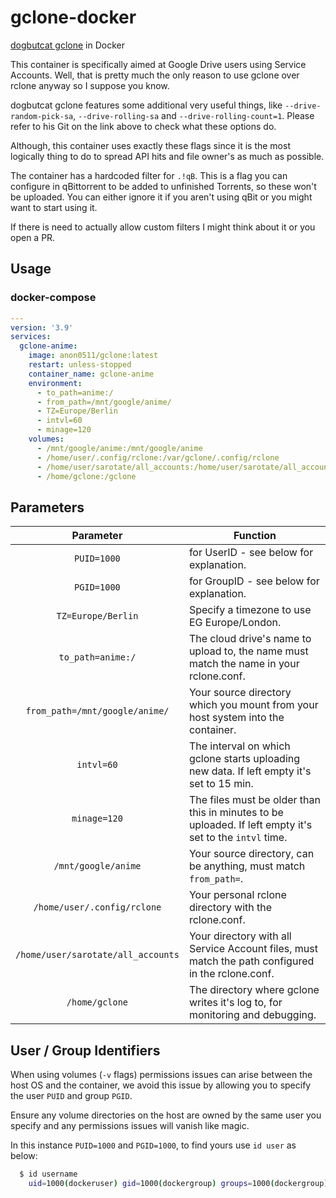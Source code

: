 # gclone-docker
[dogbutcat gclone](https://github.com/dogbutcat/gclone) in Docker

This container is specifically aimed at Google Drive users using Service Accounts. Well, that is pretty much the only reason to use gclone over rclone anyway so I suppose you know.

dogbutcat gclone features some additional very useful things, like `--drive-random-pick-sa`, `--drive-rolling-sa` and `--drive-rolling-count=1`. Please refer to his Git on the link above to check what these options do.

Although, this container uses exactly these flags since it is the most logically thing to do to spread API hits and file owner's as much as possible. 

The container has a hardcoded filter for `.!qB`. This is a flag you can configure in qBittorrent to be added to unfinished Torrents, so these won't be uploaded. You can either ignore it if you aren't using qBit or you might want to start using it.

If there is need to actually allow custom filters I might think about it or you open a PR.


## Usage


### docker-compose

```yaml
---
version: '3.9'
services:
  gclone-anime:
    image: anon0511/gclone:latest
    restart: unless-stopped
    container_name: gclone-anime
    environment:
      - to_path=anime:/
      - from_path=/mnt/google/anime/
      - TZ=Europe/Berlin
      - intvl=60
      - minage=120
    volumes:
      - /mnt/google/anime:/mnt/google/anime
      - /home/user/.config/rclone:/var/gclone/.config/rclone
      - /home/user/sarotate/all_accounts:/home/user/sarotate/all_accounts
      - /home/gclone:/gclone
```


## Parameters


| Parameter | Function |
| :----: | --- |
| `PUID=1000` | for UserID - see below for explanation. |
| `PGID=1000` | for GroupID - see below for explanation. |
| `TZ=Europe/Berlin` | Specify a timezone to use EG Europe/London. |
| `to_path=anime:/` | The cloud drive's name to upload to, the name must match the name in your rclone.conf. |
| `from_path=/mnt/google/anime/` | Your source directory which you mount from your host system into the container. |
| `intvl=60` | The interval on which gclone starts uploading new data. If left empty it's set to 15 min. |
| `minage=120` | The files must be older than this in minutes to be uploaded. If left empty it's set to the `intvl` time. |
| `/mnt/google/anime` | Your source directory, can be anything, must match `from_path=`. |
| `/home/user/.config/rclone` | Your personal rclone directory with the rclone.conf. |
| `/home/user/sarotate/all_accounts` | Your directory with all Service Account files, must match the path configured in the rclone.conf. |
| `/home/gclone` | The directory where gclone writes it's log to, for monitoring and debugging. |


## User / Group Identifiers

When using volumes (`-v` flags) permissions issues can arise between the host OS and the container, we avoid this issue by allowing you to specify the user `PUID` and group `PGID`.

Ensure any volume directories on the host are owned by the same user you specify and any permissions issues will vanish like magic.

In this instance `PUID=1000` and `PGID=1000`, to find yours use `id user` as below:

```bash
  $ id username
    uid=1000(dockeruser) gid=1000(dockergroup) groups=1000(dockergroup)
```

